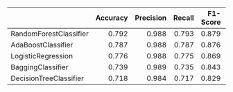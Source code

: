 |                        |   Accuracy |   Precision |   Recall |   F1-Score |   ROC AUC |
|:-----------------------|-----------:|------------:|---------:|-----------:|----------:|
| RandomForestClassifier |      0.792 |       0.988 |    0.793 |      0.879 |     0.785 |
| AdaBoostClassifier     |      0.787 |       0.988 |    0.787 |      0.876 |     0.785 |
| LogisticRegression     |      0.776 |       0.988 |    0.775 |      0.869 |     0.784 |
| BaggingClassifier      |      0.739 |       0.989 |    0.735 |      0.843 |     0.778 |
| DecisionTreeClassifier |      0.718 |       0.984 |    0.717 |      0.829 |     0.725 |